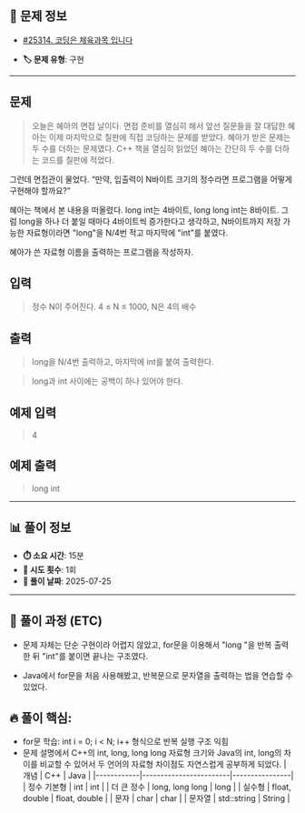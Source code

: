 ## 📍 문제 정보

- [#25314. 코딩은 체육과목 입니다](https://www.acmicpc.net/problem/25314)
  <img src="https://static.solved.ac/tier_small/1.svg" width="16" height="16">

- **🏷️ 문제 유형**: 구현

---

## 문제

> 오늘은 혜아의 면접 날이다. 면접 준비를 열심히 해서 앞선 질문들을 잘 대답한 혜아는 이제 마지막으로 칠판에 직접 코딩하는 문제를 받았다. 혜아가 받은 문제는 두 수를 더하는 문제였다.
C++ 책을 열심히 읽었던 혜아는 간단히 두 수를 더하는 코드를 칠판에 적었다.

그런데 면접관이 물었다.
“만약, 입출력이 N바이트 크기의 정수라면 프로그램을 어떻게 구현해야 할까요?”

혜아는 책에서 본 내용을 떠올렸다. long int는 4바이트, long long int는 8바이트.
그럼 long을 하나 더 붙일 때마다 4바이트씩 증가한다고 생각하고,
N바이트까지 저장 가능한 자료형이라면 "long"을 N/4번 적고 마지막에 "int"를 붙였다.

혜아가 쓴 자료형 이름을 출력하는 프로그램을 작성하자.

## 입력

> 정수 N이 주어진다.
> 4 ≤ N ≤ 1000, N은 4의 배수

## 출력

> long을 N/4번 출력하고, 마지막에 int를 붙여 출력한다.

> long과 int 사이에는 공백이 하나 있어야 한다.

## 예제 입력

> 4

## 예제 출력

> long int

---

## 📊 풀이 정보

- **⏱️ 소요 시간**: 15분
- **🔄 시도 횟수**: 1회
- **📅 풀이 날짜**: 2025-07-25

---

## 💭 풀이 과정 (ETC)

- 문제 자체는 단순 구현이라 어렵지 않았고, for문을 이용해서 "long "을 반복 출력한 뒤 "int"를 붙이면 끝나는 구조였다.

- Java에서 for문을 처음 사용해봤고, 반복문으로 문자열을 출력하는 법을 연습할 수 있었다.


## 🔥 풀이 핵심:  
- for문 학습: int i = 0; i < N; i++ 형식으로 반복 실행 구조 익힘
- 문제 설명에서 C++의 int, long, long long 자료형 크기와 Java의 int, long의 차이를 비교할 수 있어서 두 언어의 자료형 차이점도 자연스럽게 공부하게 되었다.
| 개념       | C++                   | Java           |
|------------|------------------------|----------------|
| 정수 기본형 | int                    | int            |
| 더 큰 정수 | long, long long        | long           |
| 실수형     | float, double          | float, double  |
| 문자       | char                   | char           |
| 문자열     | std::string            | String         |

